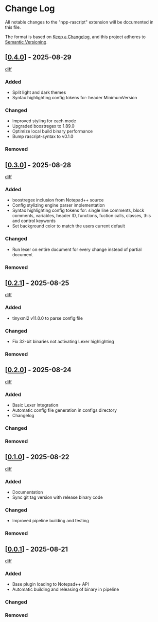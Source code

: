 # Change Log

All notable changes to the "npp-rascript" extension will be documented in this file.

The format is based on [Keep a Changelog](https://keepachangelog.com/en/1.1.0/),
and this project adheres to [Semantic Versioning](https://semver.org/spec/v2.0.0.html).

## [[0.4.0](https://github.com/joshraphael/npp-rascript/releases/tag/v0.4.0)] - 2025-08-29

[diff](https://github.com/joshraphael/npp-rascript/compare/v0.3.0...v0.4.0)

### Added

- Split light and dark themes
- Syntax highlighting config tokens for: header MinimumVersion

### Changed

- Improved styling for each mode
- Upgraded boostregex to 1.89.0
- Optimize local build binary performance
- Bump rascript-syntax to v0.1.0

### Removed

## [[0.3.0](https://github.com/joshraphael/npp-rascript/releases/tag/v0.3.0)] - 2025-08-28

[diff](https://github.com/joshraphael/npp-rascript/compare/v0.2.1...v0.3.0)

### Added

- boostregex inclusion from Notepad++ source
- Config stylizing engine parser implementation
- Syntax highlighting config tokens for: single line comments, block comments, variables, header ID, functions, fuction calls, classes, this and control keywords
- Set background color to match the users current default 

### Changed

- Run lexer on entire document for every change instead of partial document

### Removed

## [[0.2.1](https://github.com/joshraphael/npp-rascript/releases/tag/v0.2.1)] - 2025-08-25

[diff](https://github.com/joshraphael/npp-rascript/compare/v0.2.0...v0.2.1)

### Added

- tinyxml2 v11.0.0 to parse config file

### Changed

- Fix 32-bit binaries not activating Lexer highlighting

### Removed

## [[0.2.0](https://github.com/joshraphael/npp-rascript/releases/tag/v0.2.0)] - 2025-08-24

[diff](https://github.com/joshraphael/npp-rascript/compare/v0.1.0...v0.2.0)

### Added

- Basic Lexer Integration
- Automatic config file generation in configs directory
- Changelog

### Changed

### Removed

## [[0.1.0](https://github.com/joshraphael/npp-rascript/releases/tag/v0.1.0)] - 2025-08-22

[diff](https://github.com/joshraphael/npp-rascript/compare/v0.0.1...v0.1.0)

### Added

- Documentation
- Sync git tag version with release binary code

### Changed

- Improved pipeline building and testing

### Removed

## [[0.0.1](https://github.com/joshraphael/npp-rascript/releases/tag/v0.0.1)] - 2025-08-21

[diff](https://github.com/joshraphael/npp-rascript/compare/4002a3053441a78435f6a6429a292a1e65da20c3...v0.0.1)

### Added

- Base plugin loading to Notepad++ API
- Automatic building and releasing of binary in pipeline

### Changed

### Removed